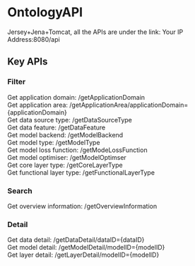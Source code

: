 # OntologyAPI
Jersey+Jena+Tomcat, all the APIs are under the link: Your IP Address:8080/api
## Key APIs
### Filter
Get application domain: /getApplicationDomain  
Get application area: /getApplicationArea/applicationDomain={applicationDomain}  
Get data source type: /getDataSourceType  
Get data feature: /getDataFeature  
Get model backend: /getModelBackend  
Get model type: /getModelType   
Get model loss function: /getModeLossFunction  
Get model optimiser: /getModelOptimser  
Get core layer type: /getCoreLayerType  
Get functional layer type: /getFunctionalLayerType  
### Search
Get overview information: /getOverviewInformation  
### Detail
Get data detail: /getDataDetail/dataID={dataID}  
Get model detail: /getModelDetail/modelID={modelID}  
Get layer detail: /getLayerDetail/modelID={modelID}  
